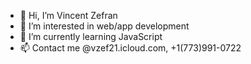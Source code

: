 - 👋 Hi, I’m Vincent Zefran
- 👀 I’m interested in web/app development
- 🌱 I’m currently learning JavaScript 
- 📫 Contact me @vzef21.icloud.com, +1(773)991-0722

<!---
vinnyzef/vinnyzef is a ✨ special ✨ repository because its `README.md` (this file) appears on your GitHub profile.
You can click the Preview link to take a look at your changes.
--->
